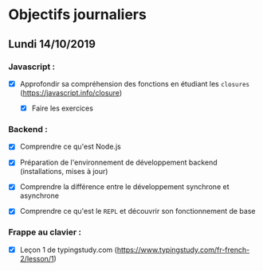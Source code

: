 # Objectifs journaliers

## Lundi 14/10/2019

### Javascript : 

* [x] Approfondir sa compréhension des fonctions en étudiant les `closures` (https://javascript.info/closure)
  * [x] Faire les exercices


### Backend : 

* [x] Comprendre ce qu'est Node.js
* [x] Préparation de l'environnement de développement backend (installations, mises à jour)
* [x] Comprendre la différence entre le développement synchrone et asynchrone
* [x] Comprendre ce qu'est le `REPL` et découvrir son fonctionnement de base


### Frappe au clavier :

* [x] Leçon 1 de typingstudy.com (https://www.typingstudy.com/fr-french-2/lesson/1)
